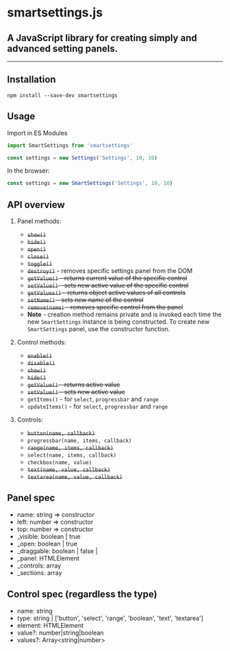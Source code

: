 # smartsettings.js
## A JavaScript library for creating simply and advanced setting panels.
---
## Installation

```
npm install --save-dev smartsettings
```

## Usage

Import in ES Modules
```js
import SmartSettings from 'smartsettings'

const settings = new Settings('Settings', 10, 10)
```
In the browser:
```js
const settings = new SmartSettings('Settings', 10, 10)
```

## API overview
1. Panel methods:
    - ~~`show()`~~
    - ~~`hide()`~~
    - ~~`open()`~~
    - ~~`close()`~~
    - ~~`toggle()`~~
    - ~~`destroy()`~~ - removes specific settings panel from the DOM
    - ~~`getValue()` - returns current value of the specific control~~
    - ~~`setValue()` - sets new active value of the specific control~~
    - ~~`getValues()` - returns object active values of all controls~~
    - ~~`setName()` - sets new name of the control~~
    - ~~`remove(name)` - removes specific control from the panel~~
    - **Note** - creation method remains private and is invoked each time the new `SmartSettings` instance is being constructed. To create new `SmartSettings` panel, use the constructor function.
2. Control methods:
    - ~~`enable()`~~
    - ~~`disable()`~~
    - ~~`show()`~~
    - ~~`hide()`~~
    - ~~`getValue()` - returns active value~~
    - ~~`setValue()` - sets new active value~~
    - `getItems()` - for `select`, `progressbar` and `range`
    - `updateItems()` - for `select`, `progressbar` and `range`

3. Controls:
    - ~~`button(name, callback)`~~
    - `progressbar(name, items, callback)`
    - ~~`range(name, items, callback)`~~
    - `select(name, items, callback)`
    - `checkbox(name, value)`
    - ~~`text(name, value, callback)`~~
    - ~~`textarea(name, value, callback)`~~

## Panel spec
- name: string => constructor
- left: number => constructor
- top: number => constructor
- _visible: boolean | true
- _open: boolean | true
- _draggable: boolean | false | <Future>
- _panel: HTMLElement
- _controls: array<Control>
- _sections: array<Section>

## Control spec (regardless the type)
- name: string
- type: string | ['button', 'select', 'range', 'boolean', 'text', 'textarea']
- element: HTMLElement
- value?: number|string|boolean
- values?: Array<string|number>
